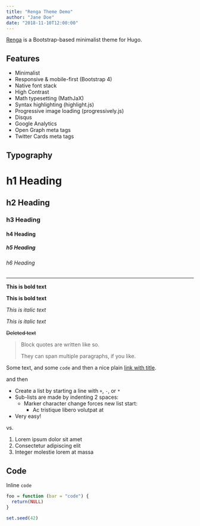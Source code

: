 ```yaml
---
title: "Renga Theme Demo"
author: "Jane Doe"
date: "2018-11-10T12:00:00"
---
```


[Renga](https://github.com/road2stat/hugo-renga) is a Bootstrap-based minimalist theme for Hugo.

## Features

- Minimalist
- Responsive & mobile-first (Bootstrap 4)
- Native font stack
- High Contrast
- Math typesetting (MathJaX)
- Syntax highlighting (highlight.js)
- Progressive image loading (progressively.js)
- Disqus
- Google Analytics
- Open Graph meta tags
- Twitter Cards meta tags

## Typography

# h1 Heading

## h2 Heading

### h3 Heading

#### h4 Heading

##### h5 Heading

###### h6 Heading

---

**This is bold text**

__This is bold text__

*This is italic text*

_This is italic text_

~~Deleted text~~

> Block quotes are
> written like so.
>
> They can span multiple paragraphs,
> if you like.

Some text, and some `code` and then a nice plain [link with title](https://nanx.me "title text!").

and then

+ Create a list by starting a line with `+`, `-`, or `*`
+ Sub-lists are made by indenting 2 spaces:
  - Marker character change forces new list start:
    * Ac tristique libero volutpat at
+ Very easy!

vs.

1. Lorem ipsum dolor sit amet
2. Consectetur adipiscing elit
3. Integer molestie lorem at massa

## Code

Inline `code`

```r
foo = function (bar = "code") {
  return(NULL)
}

set.seed(42)
```
